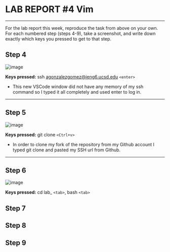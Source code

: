 # LAB REPORT #4 Vim
---
For the lab report this week, reproduce the task from above on your own. For each numbered step (steps 4-9), 
take a screenshot, and write down exactly which keys you pressed to get to that step.

## Step 4
![image](https://github.com/anaisgg23/cse15l-lab-reports/assets/156368955/5a6fe15c-8a58-430a-991e-acc288655601)

**Keys pressed:** ssh agonzalezgomez@ieng6.ucsd.edu `<enter>`
- This new VSCode window did not have any memory of my ssh command so I typed it all completely and used enter to log in.

---
## Step 5
![image](https://github.com/anaisgg23/cse15l-lab-reports/assets/156368955/122db447-43be-4e3b-9538-492a717a8f22)

**Keys pressed:** git clone `<Ctrl+v>`
- In order to clone my fork of the repository from my Github account I typed git clone and pasted my SSH url from Github.

---
## Step 6
![image](https://github.com/anaisgg23/cse15l-lab-reports/assets/156368955/742bb5db-479e-48aa-acf2-d4db1e25472a)

**Keys pressed:** cd lab_ `<tab>`, bash `<tab>`

## Step 7
## Step 8
## Step 9
